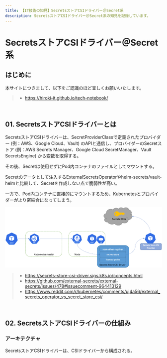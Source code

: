 ```yaml
---
title: 【IT技術の知見】SecretsストアCSIドライバー＠Secret系
description: SecretsストアCSIドライバー＠Secret系の知見を記録しています。
---
```


# SecretsストアCSIドライバー＠Secret系

## はじめに

本サイトにつきまして、以下をご認識のほど宜しくお願いいたします。

> - https://hiroki-it.github.io/tech-notebook/

<br>

## 01. SecretsストアCSIドライバーとは

SecretsストアCSIドライバーは、SecretProviderClassで定義されたプロバイダー (例：AWS、Google Cloud、Vault) のAPIと通信し、プロバイダーのSecretストア (例：AWS Secrets Manager、Google Cloud SecretManager、Vault SecretsEngine) から変数を取得する。

その後、Secretは使用せずにPod内コンテナのファイルとしてマウントする。

Secretのデータとして注入するExternalSecretsOperatorやhelm-secrets/vault-helmと比較して、Secretを作成しない点で脆弱性が高い。

一方で、Pod内コンテナに直接的にマウントするため、Kubernetesとプロバイダーがより密結合になってしまう。

![secrets-store-csi-volume](https://raw.githubusercontent.com/hiroki-it/tech-notebook-images/master/images/secrets-store-csi-volume.png)

> - https://secrets-store-csi-driver.sigs.k8s.io/concepts.html
> - https://github.com/external-secrets/external-secrets/issues/478#issuecomment-964413129
> - https://www.reddit.com/r/kubernetes/comments/uj4a56/external_secrets_operator_vs_secret_store_csi/

<br>

## 02. SecretsストアCSIドライバーの仕組み

### アーキテクチャ

SecretsストアCSIドライバーは、CSIドライバーから構成される。

<br>
